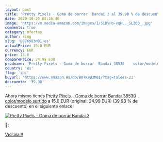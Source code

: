 ```yaml
---
layout: post
title: 'Pretty Pixels - Goma de borrar  Bandai 3 al 39.98 % de descuento'
date: 2020-10-25 08:36:46
image: 'https://m.media-amazon.com/images/I/51DVHo-vqHL._SL200_.jpg'
comments: true
category: ofertas
author: ring
slug: 'B07K9B3MB1-es'
actualPrice: 15.0 EUR
currency: EUR
price: 15.0
comparePrice: 24.99 EUR
prodname: 'Pretty Pixels - Goma de borrar  Bandai 38530    color/modelo surtido'
country: 'es'
flag: '🇪🇸'
buyurl: 'https://www.amazon.es/dp/B07K9B3MB1/?tag=tolees-21'
descuento: '39.98'
---
```


Ahora mismo tienes [Pretty Pixels - Goma de borrar  Bandai 38530    color/modelo surtido](https://www.amazon.es/dp/B07K9B3MB1/?tag=tolees-21) a 15.0 EUR (original: 24.99 EUR) (39.98 %  de descuento) en el siguiente enlace!

[![Pretty Pixels - Goma de borrar  Bandai 3](https://m.media-amazon.com/images/I/51DVHo-vqHL._SL200_.jpg)](https://www.amazon.es/dp/B07K9B3MB1/?tag=tolees-21)

🔎:


[Visítala!!!](https://www.amazon.es/dp/B07K9B3MB1/?tag=tolees-21)

